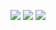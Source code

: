 <a href="https://codeclimate.com/github/codeclimate/codeclimate/maintainability"><img src="https://api.codeclimate.com/v1/badges/a99a88d28ad37a79dbf6/maintainability" /></a>
<a href="https://codeclimate.com/github/codeclimate/codeclimate/test_coverage"><img src="https://api.codeclimate.com/v1/badges/a99a88d28ad37a79dbf6/test_coverage" /></a>
<a href="https://travis-ci.org/AlexanderMalikh/backend-project-lvl1.svg?branch=master"><img src="https://travis-ci.org/AlexanderMalikh/backend-project-lvl1.svg?branch=master" /></a>
<script id="asciicast-266678" src="https://asciinema.org/a/266678.js" async></script>
